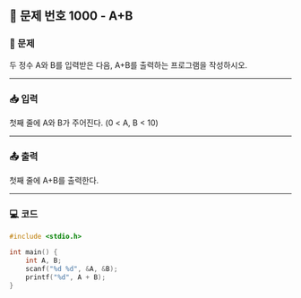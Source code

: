 ## 📝 문제 번호 1000 - A+B

### 📌 문제
두 정수 A와 B를 입력받은 다음, A+B를 출력하는 프로그램을 작성하시오.

---

### 📥 입력
첫째 줄에 A와 B가 주어진다. (0 < A, B < 10)

---

### 📤 출력
첫째 줄에 A+B를 출력한다.

---

### 💻 코드
```c
#include <stdio.h>  

int main() {  
	int A, B;  
	scanf("%d %d", &A, &B);  
	printf("%d", A + B);  
}
```
